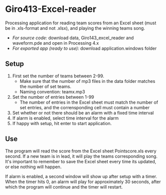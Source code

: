 # Giro413-Excel-reader
Processing application for reading team scores from an Excel sheet (must be in .xls-format and not .xlsx), and playing the winning teams song.

- *For source code:* download data, Giro143_excel_reader and waveform.pde and open in Processing 4.x
- *For exported app (ready to use):* download application.windows folder

## Setup
1. First set the number of teams between 2-99.
   - Make sure that the number of mp3 files in the data folder matches the number of set teams.
   - Naming convention: teamx.mp3 
2. Set the number of entries between 1-99
   - The number of entries in the Excel sheet must match the number of set entries, and the corrensponding cell must contain a number
3. Set whether or not there should be an alarm with a fixed time interval 
4. If alarm is enabled, select time interval for the alarm 
5. If happy with setup, hit enter to start application.

## Use
The program will read the score from the Excel sheet Pointscore.xls every second. If a new team is in lead, it will play the teams corresponding song.
It's important to remember to save the Excel sheet every time its updated, or else nothing will happen.

If alarm is enabled, a second window will show up after setup with a timer. When the timer hits 0, an alarm will play for approximately 30 seconds, after which the program will continue and the timer will restart.
